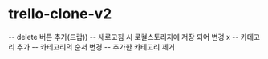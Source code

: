 # trello-clone-v2

-- delete 버튼 추가(드랍))
-- 새로고침 시 로컬스토리지에 저장 되어 변경 x
-- 카테고리 추가
-- 카테고리의 순서 변경
-- 추가한 카테고리 제거
